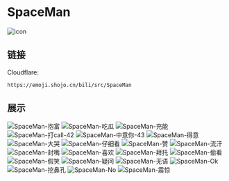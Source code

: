 # SpaceMan
![icon](https://emoji.shojo.cn/bili/src/SpaceMan/icon.png)
## 链接
Cloudflare:
```
https://emoji.shojo.cn/bili/src/SpaceMan
```
## 展示
![SpaceMan-抱富](https://emoji.shojo.cn/bili/src/SpaceMan/SpaceMan-抱富.png)
![SpaceMan-吃瓜](https://emoji.shojo.cn/bili/src/SpaceMan/SpaceMan-吃瓜.png)
![SpaceMan-充能](https://emoji.shojo.cn/bili/src/SpaceMan/SpaceMan-充能.png)
![SpaceMan-打call-42](https://emoji.shojo.cn/bili/src/SpaceMan/SpaceMan-打call-42.png)
![SpaceMan-中意你-43](https://emoji.shojo.cn/bili/src/SpaceMan/SpaceMan-中意你-43.png)
![SpaceMan-得意](https://emoji.shojo.cn/bili/src/SpaceMan/SpaceMan-得意.png)
![SpaceMan-大哭](https://emoji.shojo.cn/bili/src/SpaceMan/SpaceMan-大哭.png)
![SpaceMan-仔细看](https://emoji.shojo.cn/bili/src/SpaceMan/SpaceMan-仔细看.png)
![SpaceMan-赞](https://emoji.shojo.cn/bili/src/SpaceMan/SpaceMan-赞.png)
![SpaceMan-流汗](https://emoji.shojo.cn/bili/src/SpaceMan/SpaceMan-流汗.png)
![SpaceMan-封嘴](https://emoji.shojo.cn/bili/src/SpaceMan/SpaceMan-封嘴.png)
![SpaceMan-喜欢](https://emoji.shojo.cn/bili/src/SpaceMan/SpaceMan-喜欢.png)
![SpaceMan-拜托](https://emoji.shojo.cn/bili/src/SpaceMan/SpaceMan-拜托.png)
![SpaceMan-偷看](https://emoji.shojo.cn/bili/src/SpaceMan/SpaceMan-偷看.png)
![SpaceMan-假笑](https://emoji.shojo.cn/bili/src/SpaceMan/SpaceMan-假笑.png)
![SpaceMan-疑问](https://emoji.shojo.cn/bili/src/SpaceMan/SpaceMan-疑问.png)
![SpaceMan-无语](https://emoji.shojo.cn/bili/src/SpaceMan/SpaceMan-无语.png)
![SpaceMan-Ok](https://emoji.shojo.cn/bili/src/SpaceMan/SpaceMan-Ok.png)
![SpaceMan-挖鼻孔](https://emoji.shojo.cn/bili/src/SpaceMan/SpaceMan-挖鼻孔.png)
![SpaceMan-No](https://emoji.shojo.cn/bili/src/SpaceMan/SpaceMan-No.png)
![SpaceMan-震惊](https://emoji.shojo.cn/bili/src/SpaceMan/SpaceMan-震惊.png)
